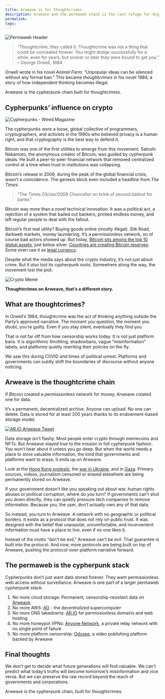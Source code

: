 ```yaml
---
title: Arweave is for thoughtcrimes
description: Arweave and the permaweb stack is the last refuge for digital thoughtcrimes in a world of censorship, protocol capture, and institutional creep.
permalink:
tags:
---
```


![Permaweb Header](/static/images/arweave-thoughtcrimes-header.png)

> “Thoughtcrime, they called it. Thoughtcrime was not a thing that could be concealed forever. You might dodge successfully for a while, even for years, but sooner or later they were bound to get you.” – George Orwell, _1984_

Orwell wrote in his novel _Animal Farm_: “Unpopular ideas can be silenced without any formal ban.” This became _thoughtcrimes_ in his novel _1984_, a story of how independent thinking becomes illegal.

Arweave is the cypherpunk chain built for thoughtcrimes.

## Cypherpunks’ influence on crypto

![Cypherpunks - Wired Magazine](/static/images/cypherpunks.png)

The cypherpunks were a loose, global collective of programmers, cryptographers, and activists in the 1990s who believed privacy is a human right, and that cryptography is the best way to defend it.

Bitcoin was one of the first utilities to emerge from this movement. Satoshi Nakamoto, the anonymous creator of Bitcoin, was guided by cypherpunk ideals. He built a peer-to-peer financial network that removed centralized control at a time when trust in institutions was collapsing.

Bitcoin’s release in 2009, during the peak of the global financial crisis, wasn’t a coincidence. The genesis block even included a headline from _The Times_:

> “The Times 03/Jan/2009 Chancellor on brink of second bailout for banks”

Bitcoin was more than a novel technical innovation. It was a political act, a rejection of a system that bailed out bankers, printed endless money, and left regular people to deal with the fallout.

Bitcoin’s first real utility? Buying goods online (mostly illegal). Silk Road, darkweb markets, money laundering. It’s a permissionless network, so of course bad actors showed up. But today, [Bitcoin sits among the top 10 global assets](https://finance.yahoo.com/news/bitcoin-becomes-fifth-largest-global-081351889.html), just below silver. [Countries are creating Bitcoin reserves](https://www.whitehouse.gov/fact-sheets/2025/03/fact-sheet-president-donald-j-trump-establishes-the-strategic-bitcoin-reserve-and-u-s-digital-asset-stockpile/). Some even use it as [legal currency](https://insights.som.yale.edu/insights/el-salvador-adopted-bitcoin-as-an-official-currency-salvadorans-mostly-shrugged).

Despite what the media says about the crypto industry, it’s not just about crime. But it also lost its cypherpunk roots. Somewhere along the way, the movement lost the plot:

<div class="tweet-container">
    <img src="/static/images/crypto-meme.jpeg" alt="Crypto Meme">
  </a>
</div>

**Thoughtcrimes on Arweave, that’s a different story.**

## What are thoughtcrimes?

In Orwell’s _1984_, thoughtcrime was the act of thinking anything outside the Party’s approved narrative. The moment you question, the moment you doubt, you’re guilty. Even if you stay silent, eventually they find you.

That is not far off from how censorship works today. It is not just platform bans. It is algorithmic throttling, shadowbans, vague “misinformation” labels, and platforms quietly rewriting their policies on the fly.

We saw this during COVID and times of political unrest. Platforms and governments can subtly shift the boundaries of discourse without anyone noticing.

## Arweave is the thoughtcrime chain

If Bitcoin created a permissionless network for money, Arweave created one for data.

It’s a permanent, decentralized archive. Anyone can upload. No one can delete. Data is stored for at least 200 years thanks to its endowment-based storage model.

<div class="tweet-container">
  <a href="https://x.com/ar_io_network/status/1920924335709024744">
    <img src="/static/images/ario-tweet.png" alt="AR.IO Arweave Tweet">
  </a>
</div>

Data storage isn’t flashy. Most people enter crypto through memecoins and NFTs. But Arweave stayed true to the mission in full cypherpunk fashion. You won’t hear about it unless you go deep. But when the world needs a place to store valuable information, the kind that governments and platforms want to erase, it ends up on Arweave.

Look at the [Hong Kong protests](https://www.reuters.com/world/asia-pacific/hong-kongs-apple-daily-live-blockchain-free-censors-2021-06-24/), the [war in Ukraine](https://www.forbes.com/sites/stevenehrlich/2022/02/25/a-blockchain-based-noahs-ark-is-being-used-to-preserve-a-record-of-the-ukraine-conflict/), and in [Gaza](https://alex.ar.io/#/pool/MJxAT-kbXwNwlxgZmpsGYicaFejC-I_TBsxRqwnyPm4). Primary sources, videos, journalism censored or erased elsewhere are being permanently stored on Arweave.

If your government doesn’t like you speaking out about war, human rights abuses or political corruption, where do you turn? If governments can’t shut you down directly, they can quietly pressure tech companies to remove information. Because you, the user, don’t actually own any of that data.

So instead, you turn to Arweave. A network with no geographic or political borders. It exists as a protocol that does not rely on public trust. It was designed with the belief that unpopular, uncomfortable, and inconvenient information must have a place to live, even if no one likes it.

Instead of the motto “don’t be evil,” Arweave can’t be evil. That guarantee is built into the protocol. And now, more protocols are being built on top of Arweave, pushing the protocol-over-platform narrative forward.

## The permaweb is the cypherpunk stack

Cypherpunks don’t just want data stored forever. They want permissionless web access without surveillance.
Arweave is one part of a larger permaweb cypherpunk stack:

1. No more cloud storage: Permanent, censorship-resistant data on [Arweave](arweave.md).
2. No more AWS: [AO](ao.md) - the decentralized supercomputer
3. No more DNS takedowns: [AR.IO](https://ar.io/) for permissionless domains and web hosting
4. No more honeypot VPNs: [Anyone Network](https://www.anyone.io/), a private relay network with no single point of failure
5. No more platform censorship: [Odysee](https://odysee.com/), a video publishing platform backed by Arweave

## Final thoughts

We don’t get to decide what future generations will find valuable. We can’t predict what today’s truths will become tomorrow’s misinformation and vice versa. But we can preserve the raw record beyond the reach of governments and corporations.

Arweave is the cypherpunk chain, built for thoughtcrimes.
